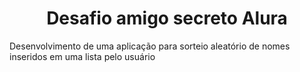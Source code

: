 <h1 align="center"> Desafio amigo secreto Alura </h1>

Desenvolvimento de uma aplicação para sorteio aleatório de nomes inseridos em uma lista pelo usuário


